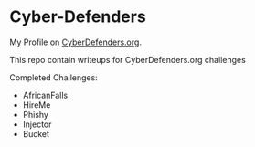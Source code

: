 # Cyber-Defenders
My Profile on [CyberDefenders.org](https://cyberdefenders.org/profile/y2d).

This repo contain writeups for CyberDefenders.org challenges

Completed Challenges: 
- AfricanFalls
- HireMe
- Phishy
- Injector
- Bucket
